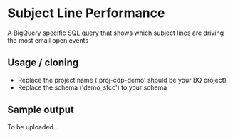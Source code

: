 # Subject Line Performance

A BigQuery specific SQL query that shows which subject lines are driving the most email open events

## Usage / cloning

- Replace the project name ('proj-cdp-demo' should be your BQ project)
- Replace the schema ('demo_sfcc') to your schema 

## Sample output 
To be uploaded...